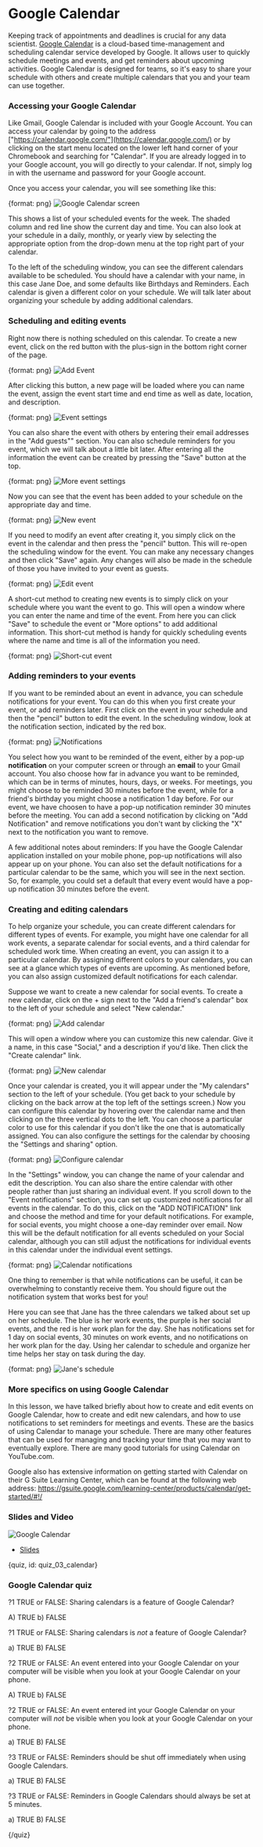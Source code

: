# Google Calendar

Keeping track of appointments and deadlines is crucial for any data scientist.  [Google Calendar](https://calendar.google.com/) is a cloud-based time-management and scheduling calendar service developed by Google. It allows user to quickly schedule meetings and events, and get reminders about upcoming activities.  Google Calendar is designed for teams, so it's easy to share your schedule with others and create multiple calendars that you and your team can use together.

### Accessing your Google Calendar

Like Gmail, Google Calendar is included with your Google Account.  You can access your calendar by going to the address ["https://calendar.google.com/"](https://calendar.google.com/) or by clicking on the start menu located on the lower left hand corner of your Chromebook and searching for "Calendar". If you are already logged in to your Google account, you will go directly to your calendar.  If not, simply log in with the username and password for your Google account.

Once you access your calendar, you will see something like this:

{format: png}
![Google Calendar screen](https://docs.google.com/presentation/d/1t74f2Xf4h8Hoq8wK2LdI4H35d57Ty8Vpm1ifMuD5y9o/export/png?id=1t74f2Xf4h8Hoq8wK2LdI4H35d57Ty8Vpm1ifMuD5y9o&pageid=g3500b71ba7_0_0)

This shows a list of your scheduled events for the week. The shaded column and red line show the current day and time.  You can also look at your schedule in a daily, monthly, or yearly view by selecting the appropriate option from the drop-down menu at the top right part of your calendar.

To the left of the scheduling window, you can see the different calendars available to be scheduled.  You should have a calendar with your name, in this case Jane Doe, and some defaults like Birthdays and Reminders.  Each calendar is given a different color on your schedule.  We will talk later about organizing your schedule by adding additional calendars.

### Scheduling and editing events

Right now there is nothing scheduled on this calendar.  To create a new event, click on the red button with the plus-sign in the bottom right corner of the page. 

{format: png}
![Add Event](https://docs.google.com/presentation/d/1t74f2Xf4h8Hoq8wK2LdI4H35d57Ty8Vpm1ifMuD5y9o/export/png?id=1t74f2Xf4h8Hoq8wK2LdI4H35d57Ty8Vpm1ifMuD5y9o&pageid=g39e0766487_3_10)

After clicking this button, a new page will be loaded where you can name the event, assign the event start time and end time as well as date, location, and description. 

{format: png}
![Event settings](https://docs.google.com/presentation/d/1t74f2Xf4h8Hoq8wK2LdI4H35d57Ty8Vpm1ifMuD5y9o/export/png?id=1t74f2Xf4h8Hoq8wK2LdI4H35d57Ty8Vpm1ifMuD5y9o&pageid=g3500b71ba7_0_11)

You can also share the event with others by entering their email addresses in the "Add guests"" section.  You can also schedule reminders for you event, which we will talk about a little bit later.  After entering all the information the event can be created by pressing the "Save" button at the top.

{format: png}
![More event settings](https://docs.google.com/presentation/d/1t74f2Xf4h8Hoq8wK2LdI4H35d57Ty8Vpm1ifMuD5y9o/export/png?id=1t74f2Xf4h8Hoq8wK2LdI4H35d57Ty8Vpm1ifMuD5y9o&pageid=g39e0766487_3_41)

Now you can see that the event has been added to your schedule on the appropriate day and time.  

{format: png}
![New event](https://docs.google.com/presentation/d/1t74f2Xf4h8Hoq8wK2LdI4H35d57Ty8Vpm1ifMuD5y9o/export/png?id=1t74f2Xf4h8Hoq8wK2LdI4H35d57Ty8Vpm1ifMuD5y9o&pageid=g398380a613_0_20)

If you need to modify an event after creating it, you simply click on the event in the calendar and then press the "pencil" button.  This will re-open the scheduling window for the event.  You can make any necessary changes and then click "Save" again.  Any changes will also be made in the schedule of those you have invited to your event as guests.

{format: png}
![Edit event](https://docs.google.com/presentation/d/1t74f2Xf4h8Hoq8wK2LdI4H35d57Ty8Vpm1ifMuD5y9o/export/png?id=1t74f2Xf4h8Hoq8wK2LdI4H35d57Ty8Vpm1ifMuD5y9o&pageid=g398380a613_0_28)

A short-cut method to creating new events is to simply click on your schedule where you want the event to go.  This will open a window where you can enter the name and time of the event.  From here you can click "Save" to schedule the event or "More options" to add additional information.  This short-cut method is handy for quickly scheduling events where the name and time is all of the information you need.

{format: png}
![Short-cut event](https://docs.google.com/presentation/d/1t74f2Xf4h8Hoq8wK2LdI4H35d57Ty8Vpm1ifMuD5y9o/export/png?id=1t74f2Xf4h8Hoq8wK2LdI4H35d57Ty8Vpm1ifMuD5y9o&pageid=g398380a613_0_39)


### Adding reminders to your events

If you want to be reminded about an event in advance, you can schedule notifications for your event.  You can do this when you first create your event, or add reminders later.  First click on the event in your schedule and then the "pencil" button to edit the event.  In the scheduling window, look at the notification section, indicated by the red box.  

{format: png}
![Notifications](https://docs.google.com/presentation/d/1t74f2Xf4h8Hoq8wK2LdI4H35d57Ty8Vpm1ifMuD5y9o/export/png?id=1t74f2Xf4h8Hoq8wK2LdI4H35d57Ty8Vpm1ifMuD5y9o&pageid=g398380a613_0_47)

You select how you want to be reminded of the event, either by a pop-up **notification** on your computer screen or through an **email** to your Gmail account.   You also choose how far in advance you want to be reminded, which can be in terms of minutes, hours, days, or weeks.  For meetings, you might choose to be reminded 30 minutes before the event, while for a friend's birthday you might choose a notification 1 day before.  For our event, we have choosen to have a pop-up notification reminder 30 minutes before the meeting.  You can add a second notification by clicking on "Add Notification" and remove notifications you don't want by clicking the "X" next to the notification you want to remove.

A few additional notes about reminders: If you have the Google Calendar application installed on your mobile phone, pop-up notifications will also appear up on your phone.  You can also set the default notifications for a particular calendar to be the same, which you will see in the next section.  So, for example, you could set a default that every event would have a pop-up notification 30 minutes before the event.

### Creating and editing calendars

To help organize your schedule, you can create different calendars for different types of events.  For example, you might have one calendar for all work events, a separate calendar for social events, and a third calendar for scheduled work time. When creating an event, you can assign it to a particular calendar. By assigning different colors to your calendars, you can see at a glance which types of events are upcoming. As mentioned before, you can also assign customized default notifications for each calendar.

Suppose we want to create a new calendar for social events.  To create a new calendar, click on the + sign next to the "Add a friend's calendar" box to the left of your schedule and select "New calendar."  

{format: png}
![Add calendar](https://docs.google.com/presentation/d/1t74f2Xf4h8Hoq8wK2LdI4H35d57Ty8Vpm1ifMuD5y9o/export/png?id=1t74f2Xf4h8Hoq8wK2LdI4H35d57Ty8Vpm1ifMuD5y9o&pageid=g398380a613_0_60)

This will open a window where you can customize this new calendar.  Give  it a name, in this case "Social," and a description if you'd like.  Then click the "Create calendar" link.

{format: png}
![New calendar](https://docs.google.com/presentation/d/1t74f2Xf4h8Hoq8wK2LdI4H35d57Ty8Vpm1ifMuD5y9o/export/png?id=1t74f2Xf4h8Hoq8wK2LdI4H35d57Ty8Vpm1ifMuD5y9o&pageid=g398380a613_0_74)

Once your calendar is created, you it will appear under the "My calendars" section to the left of your schedule.  (You get back to your schedule by clicking on the back arrow at the top left of the settings screen.)  Now you can configure this calendar by hovering over the calendar name and then clicking on the three vertical dots to the left.  You can choose a particular color to use for this calendar if you don't like the one that is automatically assigned.  You can also configure the settings for the calendar by choosing the "Settings and sharing" option.

{format: png}
![Configure calendar](https://docs.google.com/presentation/d/1t74f2Xf4h8Hoq8wK2LdI4H35d57Ty8Vpm1ifMuD5y9o/export/png?id=1t74f2Xf4h8Hoq8wK2LdI4H35d57Ty8Vpm1ifMuD5y9o&pageid=g398380a613_0_83)

In the "Settings" window, you can change the name of your calendar and edit the description.  You can also share the entire calendar with other people rather than just sharing an individual event.  If you scroll down to the "Event notifications" section, you can set up customized notifications for all events in the calendar.  To do this, click on the "ADD NOTIFICATION" link and choose the method and time for your default notifications.  For example, for social events, you might choose a one-day reminder over email. Now this will be the default notification for all events scheduled on your Social calendar, although you can still adjust the notifications for individual events in this calendar under the individual event settings.  

{format: png}
![Calendar notifications](https://docs.google.com/presentation/d/1t74f2Xf4h8Hoq8wK2LdI4H35d57Ty8Vpm1ifMuD5y9o/export/png?id=1t74f2Xf4h8Hoq8wK2LdI4H35d57Ty8Vpm1ifMuD5y9o&pageid=g398380a613_0_106)

One thing to remember is that while notifications can be useful, it can be overwhelming to constantly receive them. You should figure out the notification system that works best for you!

Here you can see that Jane has the three calendars we talked about set up on her schedule.  The blue is her work events, the purple is her social events, and the red is her work plan for the day.  She has notifications set for 1 day on social events, 30 minutes on work events, and no notifications on her work plan for the day.  Using her calendar to schedule and organize her time helps her stay on task during the day.

{format: png}
![Jane's schedule](https://docs.google.com/presentation/d/1t74f2Xf4h8Hoq8wK2LdI4H35d57Ty8Vpm1ifMuD5y9o/export/png?id=1t74f2Xf4h8Hoq8wK2LdI4H35d57Ty8Vpm1ifMuD5y9o&pageid=g398380a613_0_127)

### More specifics on using Google Calendar

In this lesson, we have talked briefly about how to create and edit events on Google Calendar, how to create and edit new calendars, and how to use notifications to set reminders for meetings and events.  These are the basics of using Calendar to manage your schedule.  There are many other features that can be used for managing and tracking your time that you may want to eventually explore.  There are many good tutorials for using Calendar on YouTube.com. 

Google also has extensive information on getting started with Calendar on their G Suite Learning Center, which can be found at the following web address: https://gsuite.google.com/learning-center/products/calendar/get-started/#!/

### Slides and Video

![Google Calendar](https://www.youtube.com/watch?v=oTwsFeh20FE)

* [Slides](https://docs.google.com/presentation/d/1t74f2Xf4h8Hoq8wK2LdI4H35d57Ty8Vpm1ifMuD5y9o/edit?usp=sharing)

{quiz, id: quiz_03_calendar}

### Google Calendar quiz

?1 TRUE or FALSE: Sharing calendars is a feature of Google Calendar?

A) TRUE
b) FALSE

?1 TRUE or FALSE: Sharing calendars is *not* a feature of Google Calendar?

a) TRUE
B) FALSE

?2 TRUE or FALSE: An event entered into your Google Calendar on your computer will be visible when you look at your Google Calendar on your phone.

A) TRUE
b) FALSE

?2 TRUE or FALSE: An event entered int your Google Calendar on your computer will *not* be visible when you look at your Google Calendar on your phone.

a) TRUE
B) FALSE

?3 TRUE or FALSE: Reminders should be shut off immediately when using Google Calendars.

a) TRUE
B) FALSE

?3 TRUE or FALSE: Reminders in Google Calendars should always be set at 5 minutes.

a) TRUE
B) FALSE

{/quiz}
